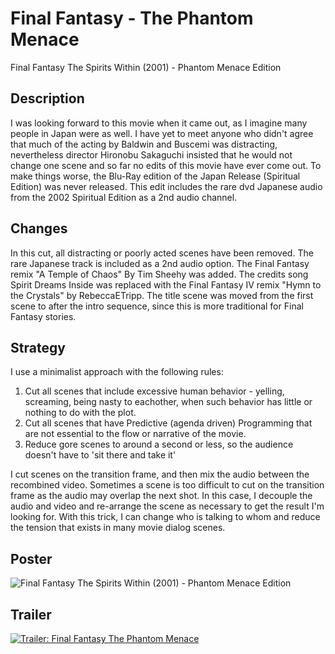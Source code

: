 # Final Fantasy - The Phantom Menace
Final Fantasy The Spirits Within (2001) - Phantom Menace Edition

## Description
I was looking forward to this movie when it came out, as I imagine many people in Japan were as well. 
I have yet to meet anyone who didn't agree that much of the acting by Baldwin and Buscemi was distracting, 
nevertheless director Hironobu Sakaguchi insisted that he would not change one scene and so far no edits of this movie have ever come out.
To make things worse, the Blu-Ray edition of the Japan Release (Spiritual Edition) was never released. 
This edit includes the rare dvd Japanese audio from the 2002 Spiritual Edition as a 2nd audio channel. 

## Changes
In this cut, all distracting or poorly acted scenes have been removed. 
The rare Japanese track is included as a 2nd audio option. 
The Final Fantasy remix "A Temple of Chaos" By Tim Sheehy was added.
The credits song Spirit Dreams Inside was replaced with the Final Fantasy IV remix "Hymn to the Crystals" by RebeccaETripp.
The title scene was moved from the first scene to after the intro sequence, since this is more traditional for Final Fantasy stories.

## Strategy
I use a minimalist approach with the following rules:
1. Cut all scenes that include excessive human behavior - yelling, screaming, being nasty to eachother, when such behavior has little or nothing to do with the plot.
2. Cut all scenes that have Predictive (agenda driven) Programming that are not essential to the flow or narrative of the movie.
3. Reduce gore scenes to around a second or less, so the audience doesn't have to 'sit there and take it'

I cut scenes on the transition frame, and then mix the audio between the recombined video. Sometimes a scene is too difficult to cut on the transition frame as the audio may overlap the next shot. In this case, I decouple the audio and video and re-arrange the scene as necessary to get the result I'm looking for. With this trick, I can change who is talking to whom and reduce the tension that exists in many movie dialog scenes. 

## Poster
![Final Fantasy The Spirits Within (2001) - Phantom Menace Edition](https://raw.githubusercontent.com/clevertree/video-edits/refs/heads/main/FanMixes/Final%20Fantasy%20(2001)%20-%20The%20Phantom%20Menace/img/poster.jpg)

## Trailer
[![Trailer: Final Fantasy The Phantom Menace](https://img.youtube.com/vi/supOKvLaGWY/0.jpg)](https://www.youtube.com/watch?v=supOKvLaGWY)
